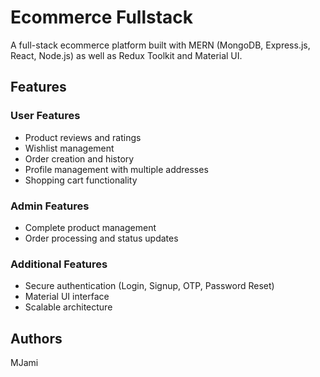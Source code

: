 # Ecommerce Fullstack

A full-stack ecommerce platform built with MERN (MongoDB, Express.js, React, Node.js) as well as Redux Toolkit and Material UI.

## Features

### User Features
- Product reviews and ratings
- Wishlist management
- Order creation and history
- Profile management with multiple addresses
- Shopping cart functionality

### Admin Features
- Complete product management
- Order processing and status updates

### Additional Features
- Secure authentication (Login, Signup, OTP, Password Reset)
- Material UI interface
- Scalable architecture

## Authors
MJami

<!--

## Getting Started

### Prerequisites
- Node.js (v21.1.0+)
- MongoDB

### Installation

1. Clone the repository
```bash
git clone [URL]
cd ecommerce-fullstack
```

2. Install dependencies
```bash
# Frontend
cd frontend
npm install

# Backend
cd backend
npm install
```

3. Configure Environment Variables

Backend (.env):
```bash
MONGO_URI="mongodb://localhost:27017/your-database-name"
ORIGIN="http://localhost:3000"
EMAIL="your-email@example.com"
PASSWORD="your-email-password"
LOGIN_TOKEN_EXPIRATION="30d"
OTP_EXPIRATION_TIME="120000"
PASSWORD_RESET_TOKEN_EXPIRATION="2m"
COOKIE_EXPIRATION_DAYS="30"
SECRET_KEY="your-secret-key"
PRODUCTION="false"
```

Frontend (.env):
```bash
REACT_APP_BASE_URL="http://localhost:8000"
```

### Data Seeding
```bash
cd backend
npm run seed
```

### Running the Application

Start Backend:
```bash
cd backend
npm run dev
```

Start Frontend:
```bash
cd frontend
npm start
```

### Demo Account
```bash
email: demo@gmail.com
password: helloWorld@123
```

Note: Password reset and OTP verification require a valid email address and won't work with the demo account.

### Access Points
- Frontend: http://localhost:3000
- Backend: http://localhost:8000

-->

